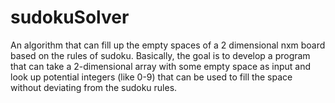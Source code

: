 # sudokuSolver
An algorithm that can fill up the empty spaces of a 2 dimensional nxm board based on the rules of sudoku.
Basically, the goal is to develop a program that can take a 2-dimensional array with some empty space as input and look up potential integers (like 0-9) that can be used to fill the space without deviating from the sudoku rules.

